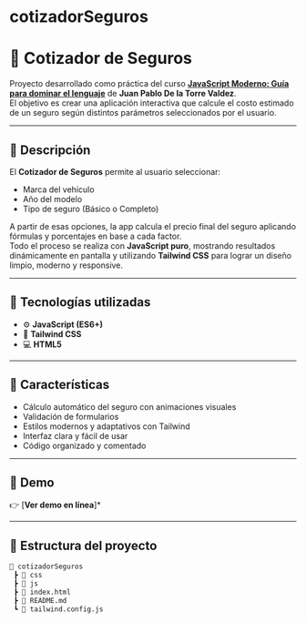 # cotizadorSeguros
# 💸 Cotizador de Seguros  

Proyecto desarrollado como práctica del curso [**JavaScript Moderno: Guía para dominar el lenguaje**](https://www.udemy.com/share/1020Na3@5AzM4jDyDhmFIzBj5fvt0S-CheZPbFAhDmw74x1WKYrw0nb1E1VAZ3XeZfmkoEtzdA==/) de **Juan Pablo De la Torre Valdez**.  
El objetivo es crear una aplicación interactiva que calcule el costo estimado de un seguro según distintos parámetros seleccionados por el usuario.

---

## 🚗 Descripción  

El **Cotizador de Seguros** permite al usuario seleccionar:
- Marca del vehículo  
- Año del modelo  
- Tipo de seguro (Básico o Completo)  

A partir de esas opciones, la app calcula el precio final del seguro aplicando fórmulas y porcentajes en base a cada factor.  
Todo el proceso se realiza con **JavaScript puro**, mostrando resultados dinámicamente en pantalla y utilizando **Tailwind CSS** para lograr un diseño limpio, moderno y responsive.

---

## 🧠 Tecnologías utilizadas  

- ⚙️ **JavaScript (ES6+)**  
- 🎨 **Tailwind CSS**  
- 💻 **HTML5**  


---

## 🌈 Características  

- Cálculo automático del seguro con animaciones visuales  
- Validación de formularios  
- Estilos modernos y adaptativos con Tailwind  
- Interfaz clara y fácil de usar  
- Código organizado y comentado  

---

## 🚀 Demo  

👉 [**Ver demo en línea**]*  

---

## 🧩 Estructura del proyecto  

```bash
📂 cotizadorSeguros
 ┣ 📁 css
 ┣ 📁 js
 ┣ 📄 index.html
 ┣ 📄 README.md
 ┗ 📄 tailwind.config.js

